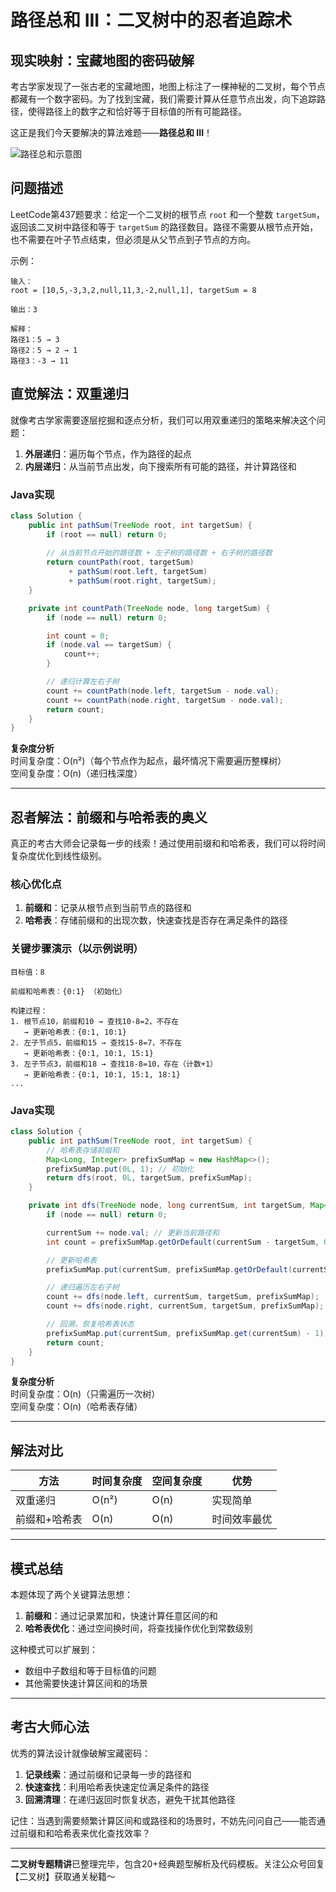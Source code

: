 # 路径总和 III：二叉树中的忍者追踪术

## 现实映射：宝藏地图的密码破解
考古学家发现了一张古老的宝藏地图，地图上标注了一棵神秘的二叉树，每个节点都藏有一个数字密码。为了找到宝藏，我们需要计算从任意节点出发，向下追踪路径，使得路径上的数字之和恰好等于目标值的所有可能路径。

这正是我们今天要解决的算法难题——**路径总和 III**！

![路径总和示意图](https://assets.leetcode.com/uploads/2021/04/09/pathsum3-1-tree.jpg)

## 问题描述
LeetCode第437题要求：给定一个二叉树的根节点 `root` 和一个整数 `targetSum`，返回该二叉树中路径和等于 `targetSum` 的路径数目。路径不需要从根节点开始，也不需要在叶子节点结束，但必须是从父节点到子节点的方向。

示例：
```
输入：
root = [10,5,-3,3,2,null,11,3,-2,null,1], targetSum = 8

输出：3

解释：
路径1：5 → 3
路径2：5 → 2 → 1
路径3：-3 → 11
```

## 直觉解法：双重递归
就像考古学家需要逐层挖掘和逐点分析，我们可以用双重递归的策略来解决这个问题：

1. **外层递归**：遍历每个节点，作为路径的起点
2. **内层递归**：从当前节点出发，向下搜索所有可能的路径，并计算路径和

### Java实现
```java
class Solution {
    public int pathSum(TreeNode root, int targetSum) {
        if (root == null) return 0;
        
        // 从当前节点开始的路径数 + 左子树的路径数 + 右子树的路径数
        return countPath(root, targetSum) 
             + pathSum(root.left, targetSum) 
             + pathSum(root.right, targetSum);
    }

    private int countPath(TreeNode node, long targetSum) {
        if (node == null) return 0;

        int count = 0;
        if (node.val == targetSum) {
            count++;
        }

        // 递归计算左右子树
        count += countPath(node.left, targetSum - node.val);
        count += countPath(node.right, targetSum - node.val);
        return count;
    }
}
```
**复杂度分析**  
时间复杂度：O(n²)（每个节点作为起点，最坏情况下需要遍历整棵树）  
空间复杂度：O(n)（递归栈深度）

---

## 忍者解法：前缀和与哈希表的奥义
真正的考古大师会记录每一步的线索！通过使用前缀和和哈希表，我们可以将时间复杂度优化到线性级别。

### 核心优化点
1. **前缀和**：记录从根节点到当前节点的路径和
2. **哈希表**：存储前缀和的出现次数，快速查找是否存在满足条件的路径

### 关键步骤演示（以示例说明）
```
目标值：8

前缀和哈希表：{0:1} （初始化）

构建过程：
1. 根节点10，前缀和10 → 查找10-8=2，不存在
   → 更新哈希表：{0:1, 10:1}
2. 左子节点5，前缀和15 → 查找15-8=7，不存在
   → 更新哈希表：{0:1, 10:1, 15:1}
3. 左子节点3，前缀和18 → 查找18-8=10，存在（计数+1）
   → 更新哈希表：{0:1, 10:1, 15:1, 18:1}
...
```

### Java实现
```java
class Solution {
    public int pathSum(TreeNode root, int targetSum) {
        // 哈希表存储前缀和
        Map<Long, Integer> prefixSumMap = new HashMap<>();
        prefixSumMap.put(0L, 1); // 初始化
        return dfs(root, 0L, targetSum, prefixSumMap);
    }

    private int dfs(TreeNode node, long currentSum, int targetSum, Map<Long, Integer> prefixSumMap) {
        if (node == null) return 0;

        currentSum += node.val; // 更新当前路径和
        int count = prefixSumMap.getOrDefault(currentSum - targetSum, 0); // 查找满足条件的路径

        // 更新哈希表
        prefixSumMap.put(currentSum, prefixSumMap.getOrDefault(currentSum, 0) + 1);

        // 递归遍历左右子树
        count += dfs(node.left, currentSum, targetSum, prefixSumMap);
        count += dfs(node.right, currentSum, targetSum, prefixSumMap);

        // 回溯，恢复哈希表状态
        prefixSumMap.put(currentSum, prefixSumMap.get(currentSum) - 1);
        return count;
    }
}
```
**复杂度分析**  
时间复杂度：O(n)（只需遍历一次树）  
空间复杂度：O(n)（哈希表存储）

---

## 解法对比
| 方法         | 时间复杂度 | 空间复杂度 | 优势               |
|--------------|------------|------------|--------------------|
| 双重递归     | O(n²)      | O(n)       | 实现简单           |
| 前缀和+哈希表 | O(n)       | O(n)       | 时间效率最优       |

---

## 模式总结
本题体现了两个关键算法思想：

1. **前缀和**：通过记录累加和，快速计算任意区间的和
2. **哈希表优化**：通过空间换时间，将查找操作优化到常数级别

这种模式可以扩展到：
- 数组中子数组和等于目标值的问题
- 其他需要快速计算区间和的场景

---

## 考古大师心法
优秀的算法设计就像破解宝藏密码：
1. **记录线索**：通过前缀和记录每一步的路径和
2. **快速查找**：利用哈希表快速定位满足条件的路径
3. **回溯清理**：在递归返回时恢复状态，避免干扰其他路径

记住：当遇到需要频繁计算区间和或路径和的场景时，不妨先问问自己——能否通过前缀和和哈希表来优化查找效率？

---



**二叉树专题精讲**已整理完毕，包含20+经典题型解析及代码模板。关注公众号回复【二叉树】获取通关秘籍～